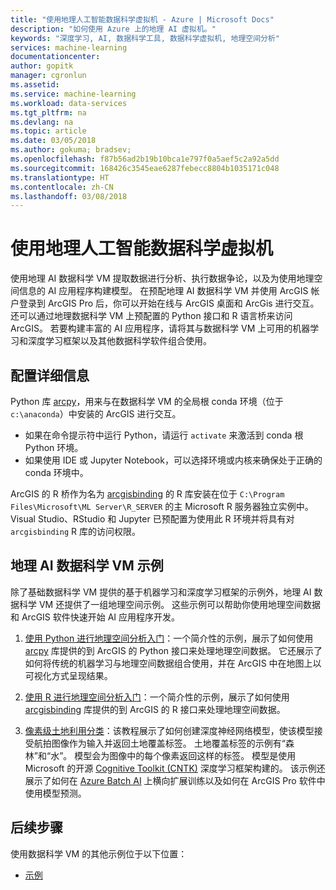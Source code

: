 ```yaml
---
title: "使用地理人工智能数据科学虚拟机 - Azure | Microsoft Docs"
description: "如何使用 Azure 上的地理 AI 虚拟机。"
keywords: "深度学习, AI, 数据科学工具, 数据科学虚拟机, 地理空间分析"
services: machine-learning
documentationcenter: 
author: gopitk
manager: cgronlun
ms.assetid: 
ms.service: machine-learning
ms.workload: data-services
ms.tgt_pltfrm: na
ms.devlang: na
ms.topic: article
ms.date: 03/05/2018
ms.author: gokuma; bradsev;
ms.openlocfilehash: f87b56ad2b19b10bca1e797f0a5aef5c2a92a5dd
ms.sourcegitcommit: 168426c3545eae6287febecc8804b1035171c048
ms.translationtype: HT
ms.contentlocale: zh-CN
ms.lasthandoff: 03/08/2018
---
```

# <a name="using-the-geo-artificial-intelligence-data-science-virtual-machine"></a>使用地理人工智能数据科学虚拟机

使用地理 AI 数据科学 VM 提取数据进行分析、执行数据争论，以及为使用地理空间信息的 AI 应用程序构建模型。 在预配地理 AI 数据科学 VM 并使用 ArcGIS 帐户登录到 ArcGIS Pro 后，你可以开始在线与 ArcGIS 桌面和 ArcGis 进行交互。 还可以通过地理数据科学 VM 上预配置的 Python 接口和 R 语言桥来访问 ArcGIS。 若要构建丰富的 AI 应用程序，请将其与数据科学 VM 上可用的机器学习和深度学习框架以及其他数据科学软件组合使用。  


## <a name="configuration-details"></a>配置详细信息

Python 库 [arcpy](http://pro.arcgis.com/en/pro-app/arcpy/main/arcgis-pro-arcpy-reference.htm)，用来与在数据科学 VM 的全局根 conda 环境（位于 ```c:\anaconda```）中安装的 ArcGIS 进行交互。 

- 如果在命令提示符中运行 Python，请运行 ```activate``` 来激活到 conda 根 Python 环境。 
- 如果使用 IDE 或 Jupyter Notebook，可以选择环境或内核来确保处于正确的 conda 环境中。 

ArcGIS 的 R 桥作为名为 [arcgisbinding](https://github.com/R-ArcGIS/r-bridge) 的 R 库安装在位于 ```C:\Program Files\Microsoft\ML Server\R_SERVER``` 的主 Microsoft R 服务器独立实例中。 Visual Studio、RStudio 和 Jupyter 已预配置为使用此 R 环境并将具有对 ```arcgisbinding``` R 库的访问权限。 


## <a name="geo-ai-data-science-vm-samples"></a>地理 AI 数据科学 VM 示例

除了基础数据科学 VM 提供的基于机器学习和深度学习框架的示例外，地理 AI 数据科学 VM 还提供了一组地理空间示例。 这些示例可以帮助你使用地理空间数据和 ArcGIS 软件快速开始 AI 应用程序开发。 


1. [使用 Python 进行地理空间分析入门](https://github.com/Azure/DataScienceVM/blob/master/Notebooks/ArcGIS/Python%20walkthrough%20ArcGIS%20Data%20analysis%20and%20ML.ipynb)：一个简介性的示例，展示了如何使用 [arcpy](http://pro.arcgis.com/en/pro-app/arcpy/main/arcgis-pro-arcpy-reference.htm) 库提供的到 ArcGIS 的 Python 接口来处理地理空间数据。 它还展示了如何将传统的机器学习与地理空间数据组合使用，并在 ArcGIS 中在地图上以可视化方式呈现结果。 

2. [使用 R 进行地理空间分析入门](https://github.com/Azure/DataScienceVM/blob/master/Notebooks/ArcGIS/R%20walkthrough%20ArcGIS%20Data%20analysis%20and%20ML.ipynb)：一个简介性的示例，展示了如何使用 [arcgisbinding](https://github.com/R-ArcGIS/r-bridge) 库提供的到 ArcGIS 的 R 接口来处理地理空间数据。 

3. [像素级土地利用分类](https://github.com/Azure/pixel_level_land_classification)：该教程展示了如何创建深度神经网络模型，使该模型接受航拍图像作为输入并返回土地覆盖标签。 土地覆盖标签的示例有“森林”和“水”。 模型会为图像中的每个像素返回这样的标签。 模型是使用 Microsoft 的开源 [Cognitive Toolkit (CNTK)](https://www.microsoft.com/en-us/cognitive-toolkit/) 深度学习框架构建的。 该示例还展示了如何在 [Azure Batch AI](https://docs.microsoft.com/azure/batch-ai/) 上横向扩展训练以及如何在 ArcGIS Pro 软件中使用模型预测。 


## <a name="next-steps"></a>后续步骤

使用数据科学 VM 的其他示例位于以下位置：

* [示例](dsvm-samples-and-walkthroughs.md)

